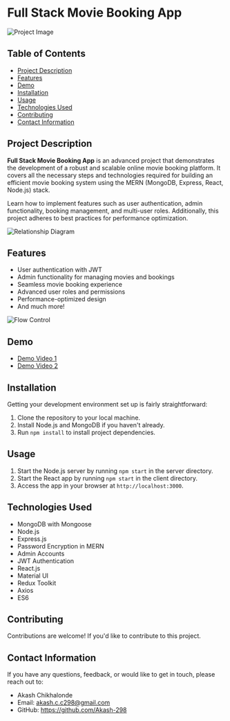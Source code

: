 # Full Stack Movie Booking App

![Project Image](insert_image_url_here)

## Table of Contents
- [Project Description](#project-description)
- [Features](#features)
- [Demo](#demo)
- [Installation](#installation)
- [Usage](#usage)
- [Technologies Used](#technologies-used)
- [Contributing](#contributing)
- [Contact Information](#contact-information)


## Project Description

**Full Stack Movie Booking App** is an advanced project that demonstrates the development of a robust and scalable online movie booking platform. It covers all the necessary steps and technologies required for building an efficient movie booking system using the MERN (MongoDB, Express, React, Node.js) stack. 

Learn how to implement features such as user authentication, admin functionality, booking management, and multi-user roles. Additionally, this project adheres to best practices for performance optimization.

![Relationship Diagram](insert_relationship_diagram_image_url_here)

## Features

- User authentication with JWT
- Admin functionality for managing movies and bookings
- Seamless movie booking experience
- Advanced user roles and permissions
- Performance-optimized design
- And much more!

![Flow Control](insert_flow_control_image_url_here)

## Demo

- [Demo Video 1](insert_demo_video_url_1_here)
- [Demo Video 2](insert_demo_video_url_2_here)

## Installation

Getting your development environment set up is fairly straightforward:

1. Clone the repository to your local machine.
2. Install Node.js and MongoDB if you haven't already.
3. Run `npm install` to install project dependencies.

## Usage

1. Start the Node.js server by running `npm start` in the server directory.
2. Start the React app by running `npm start` in the client directory.
3. Access the app in your browser at `http://localhost:3000`.

## Technologies Used

- MongoDB with Mongoose
- Node.js
- Express.js
- Password Encryption in MERN
- Admin Accounts
- JWT Authentication
- React.js
- Material UI
- Redux Toolkit
- Axios
- ES6

## Contributing

Contributions are welcome! If you'd like to contribute to this project.

## Contact Information

If you have any questions, feedback, or would like to get in touch, please reach out to:

- Akash Chikhalonde
- Email: akash.c.c298@gmail.com
- GitHub: https://github.com/Akash-298


